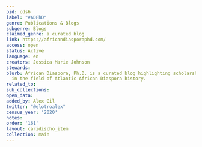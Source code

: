 ```yaml
---
pid: cds6
label: "#ADPhD"
genre: Publications & Blogs
subgenre: Blogs
claimed_genre: a curated blog
link: https://africandiasporaphd.com/
access: open
status: Active
language: en
creators: Jessica Marie Johnson
stewards:
blurb: African Diaspora, Ph.D. is a curated blog highlighting scholarship and scholars
  in the field of Atlantic African Diaspora history.
related_to:
sub_collections:
open_data:
added_by: Alex Gil
twitter: "@elotroalex"
census_year: '2020'
notes:
order: '161'
layout: caridischo_item
collection: main
---
```

